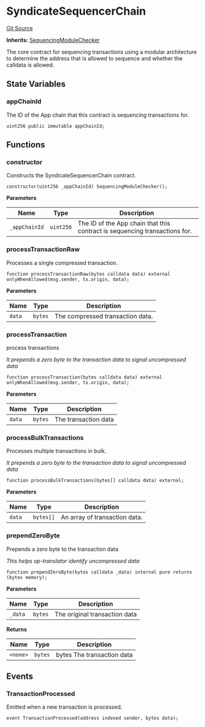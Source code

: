 # SyndicateSequencerChain
[Git Source](https://github.com/SyndicateProtocol/syndicate-appchains/blob/7027a63d41514909f85c2d3245a5d979fd2c367a/src/SyndicateSequencerChain.sol)

**Inherits:**
[SequencingModuleChecker](/src/SequencingModuleChecker.sol/abstract.SequencingModuleChecker.md)

The core contract for sequencing transactions using a modular architecture
to determine the address that is allowed to sequence and whether the calldata is allowed.


## State Variables
### appChainId
The ID of the App chain that this contract is sequencing transactions for.


```solidity
uint256 public immutable appChainId;
```


## Functions
### constructor

Constructs the SyndicateSequencerChain contract.


```solidity
constructor(uint256 _appChainId) SequencingModuleChecker();
```
**Parameters**

|Name|Type|Description|
|----|----|-----------|
|`_appChainId`|`uint256`|The ID of the App chain that this contract is sequencing transactions for.|


### processTransactionRaw

Processes a single compressed transaction.


```solidity
function processTransactionRaw(bytes calldata data) external onlyWhenAllowed(msg.sender, tx.origin, data);
```
**Parameters**

|Name|Type|Description|
|----|----|-----------|
|`data`|`bytes`|The compressed transaction data.|


### processTransaction

process transactions

*It prepends a zero byte to the transaction data to signal uncompressed data*


```solidity
function processTransaction(bytes calldata data) external onlyWhenAllowed(msg.sender, tx.origin, data);
```
**Parameters**

|Name|Type|Description|
|----|----|-----------|
|`data`|`bytes`|The transaction data|


### processBulkTransactions

Processes multiple transactions in bulk.

*It prepends a zero byte to the transaction data to signal uncompressed data*


```solidity
function processBulkTransactions(bytes[] calldata data) external;
```
**Parameters**

|Name|Type|Description|
|----|----|-----------|
|`data`|`bytes[]`|An array of transaction data.|


### prependZeroByte

Prepends a zero byte to the transaction data

*This helps op-translator identify uncompressed data*


```solidity
function prependZeroByte(bytes calldata _data) internal pure returns (bytes memory);
```
**Parameters**

|Name|Type|Description|
|----|----|-----------|
|`_data`|`bytes`|The original transaction data|

**Returns**

|Name|Type|Description|
|----|----|-----------|
|`<none>`|`bytes`|bytes The transaction data|


## Events
### TransactionProcessed
Emitted when a new transaction is processed.


```solidity
event TransactionProcessed(address indexed sender, bytes data);
```

